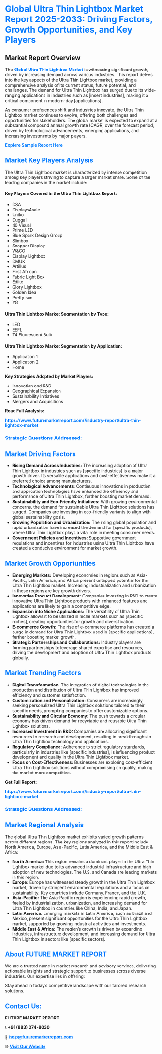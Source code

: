 <h1 style="color: #007BFF;">Global Ultra Thin Lightbox Market Report 2025-2033: Driving Factors, Growth Opportunities, and Key Players</h1>

<section id="overview">
<h2>Market Report Overview</h2>
<p>The <a href="https://www.futuremarketreport.com//industry-report/ultra-thin-lightbox-market" style="color: #007BFF; text-decoration: none;"><strong>Global Ultra Thin Lightbox Market</strong></a> is witnessing significant growth, driven by increasing demand across various industries. This report delves into the key aspects of the Ultra Thin Lightbox market, providing a comprehensive analysis of its current status, future potential, and challenges. The demand for Ultra Thin Lightbox has surged due to its wide-ranging applications in industries such as [insert industries], making it a critical component in modern-day [applications].</p>
<p>As consumer preferences shift and industries innovate, the Ultra Thin Lightbox market continues to evolve, offering both challenges and opportunities for stakeholders. The global market is expected to expand at a substantial compound annual growth rate (CAGR) over the forecast period, driven by technological advancements, emerging applications, and increasing investments by major players.</p>
</section>

<section id="overview">
<p><a href="https://www.futuremarketreport.com//request-sample/reportId=83425" style="color: #007BFF; text-decoration: none;"><strong>Explore Sample Report Here</strong></a></p>
</section>

<section id="key-players">
<h2 style="color: #007BFF;">Market Key Players Analysis</h2>
<p>The Ultra Thin Lightbox market is characterized by intense competition among key players striving to capture a larger market share. Some of the leading companies in the market include:</p>
<h4>Key Players Covered in the Ultra Thin Lightbox Report:</h4>
<ul><li>DSA</li><li>Displays4sale</li><li>Uniko</li><li>Duggal</li><li>40 Visual</li><li>Prime LED</li><li>Blue Spark Design Group</li><li>Slimbox</li><li>Snapper Display</li><li>W&amp;CO</li><li>Display Lightbox</li><li>DMUK</li><li>Artillus</li><li>First African</li><li>Fabric Light Box</li><li>Edlite</li><li>Glory Lightbox</li><li>Golden Idea</li><li>Pretty sun</li><li>YG</li></ul>
<h4>Ultra Thin Lightbox Market Segmentation by Type:</h4>
<ul><li>LED</li><li>EEFL</li><li>T4 Fluorescent Bulb</li></ul>

<h4>Ultra Thin Lightbox Market Segmentation by Application:</h4>
<ul><li>Application 1</li><li>Application 2</li><li>Home</li></ul>
<p><strong>Key Strategies Adopted by Market Players:</strong></p>
<ul>
<li>Innovation and R&D</li>
<li>Geographical Expansion</li>
<li>Sustainability Initiatives</li>
<li>Mergers and Acquisitions</li>
</ul>
</section>

<section>
<p><strong>Read Full Analysis: </strong></p><a href="https://www.futuremarketreport.com//industry-report/ultra-thin-lightbox-market" style="color: #007BFF; text-decoration: none;"><strong>https://www.futuremarketreport.com//industry-report/ultra-thin-lightbox-market</strong></a>
<h3 style="color: #007BFF;">Strategic Questions Addressed:</h3>
</section>

<section id="driving-factors">
<h2 style="color: #007BFF;">Market Driving Factors</h2>
<ul>
<li><strong>Rising Demand Across Industries:</strong> The increasing adoption of Ultra Thin Lightbox in industries such as [specific industries] is a major growth driver. Its versatile applications and cost-effectiveness make it a preferred choice among manufacturers.</li>
<li><strong>Technological Advancements:</strong> Continuous innovations in production and application technologies have enhanced the efficiency and performance of Ultra Thin Lightbox, further boosting market demand.</li>
<li><strong>Sustainability and Eco-Friendly Initiatives:</strong> With growing environmental concerns, the demand for sustainable Ultra Thin Lightbox solutions has surged. Companies are investing in eco-friendly variants to align with global sustainability goals.</li>
<li><strong>Growing Population and Urbanization:</strong> The rising global population and rapid urbanization have increased the demand for [specific products], where Ultra Thin Lightbox plays a vital role in meeting consumer needs.</li>
<li><strong>Government Policies and Incentives:</strong> Supportive government regulations and incentives for industries using Ultra Thin Lightbox have created a conducive environment for market growth.</li>
</ul>
</section>

<section id="growth-opportunities">
<h2 style="color: #007BFF;">Market Growth Opportunities</h2>
<ul>
<li><strong>Emerging Markets:</strong> Developing economies in regions such as Asia-Pacific, Latin America, and Africa present untapped potential for the Ultra Thin Lightbox market. Increasing industrialization and urbanization in these regions are key growth drivers.</li>
<li><strong>Innovative Product Development:</strong> Companies investing in R&D to create innovative Ultra Thin Lightbox products with enhanced features and applications are likely to gain a competitive edge.</li>
<li><strong>Expansion into Niche Applications:</strong> The versatility of Ultra Thin Lightbox allows it to be utilized in niche markets such as [specific niches], creating opportunities for growth and diversification.</li>
<li><strong>E-commerce Growth:</strong> The rise of e-commerce platforms has created a surge in demand for Ultra Thin Lightbox used in [specific applications], further boosting market growth.</li>
<li><strong>Strategic Partnerships and Collaborations:</strong> Industry players are forming partnerships to leverage shared expertise and resources, driving the development and adoption of Ultra Thin Lightbox products globally.</li>
</ul>
</section>

<section id="trending-factors">
<h2 style="color: #007BFF;">Market Trending Factors</h2>
<ul>
<li><strong>Digital Transformation:</strong> The integration of digital technologies in the production and distribution of Ultra Thin Lightbox has improved efficiency and customer satisfaction.</li>
<li><strong>Customization and Personalization:</strong> Consumers are increasingly seeking personalized Ultra Thin Lightbox solutions tailored to their specific needs, prompting companies to offer customizable options.</li>
<li><strong>Sustainability and Circular Economy:</strong> The push towards a circular economy has driven demand for recyclable and reusable Ultra Thin Lightbox solutions.</li>
<li><strong>Increased Investment in R&D:</strong> Companies are allocating significant resources to research and development, resulting in breakthroughs in Ultra Thin Lightbox technology and applications.</li>
<li><strong>Regulatory Compliance:</strong> Adherence to strict regulatory standards, particularly in industries like [specific industries], is influencing product development and quality in the Ultra Thin Lightbox market.</li>
<li><strong>Focus on Cost-Effectiveness:</strong> Businesses are exploring cost-efficient Ultra Thin Lightbox solutions without compromising on quality, making the market more competitive.</li>
</ul>
</section>

<section>
<p><strong>Get Full Report: </strong></p><a href="https://www.futuremarketreport.com//industry-report/ultra-thin-lightbox-market" style="color: #007BFF; text-decoration: none;"><strong>https://www.futuremarketreport.com//industry-report/ultra-thin-lightbox-market</strong></a>
<h3 style="color: #007BFF;">Strategic Questions Addressed:</h3>
</section>


<section id="regional-analysis">
<h2 style="color: #007BFF;">Market Regional Analysis</h2>
<p>The global Ultra Thin Lightbox market exhibits varied growth patterns across different regions. The key regions analyzed in this report include North America, Europe, Asia-Pacific, Latin America, and the Middle East & Africa:</p>
<ul>
<li><strong>North America:</strong> This region remains a dominant player in the Ultra Thin Lightbox market due to its advanced industrial infrastructure and high adoption of new technologies. The U.S. and Canada are leading markets in this region.</li>
<li><strong>Europe:</strong> Europe has witnessed steady growth in the Ultra Thin Lightbox market, driven by stringent environmental regulations and a focus on sustainability. Key countries include Germany, France, and the U.K.</li>
<li><strong>Asia-Pacific:</strong> The Asia-Pacific region is experiencing rapid growth, fueled by industrialization, urbanization, and increasing demand for Ultra Thin Lightbox in countries like China, India, and Japan.</li>
<li><strong>Latin America:</strong> Emerging markets in Latin America, such as Brazil and Mexico, present significant opportunities for the Ultra Thin Lightbox market, supported by growing industrial activities and investments.</li>
<li><strong>Middle East & Africa:</strong> The region’s growth is driven by expanding industries, infrastructure development, and increasing demand for Ultra Thin Lightbox in sectors like [specific sectors].</li>
</ul>
</section>

<footer>
<h2 style="color: #007BFF;">About FUTURE MARKET REPORT</h2>
<p>We are a trusted name in market research and advisory services, delivering actionable insights and strategic support to businesses across diverse industries. Our expertise lies in offering:</p>

<p>Stay ahead in today’s competitive landscape with our tailored research solutions.</p>

<h2 style="color: #007BFF;">Contact Us:</h2>
<p><strong>FUTURE MARKET REPORT</strong></p>
<p>📞 <strong>+91 (883) 074-8030</strong></p>
<p>📧 <strong><a href="mailto:help@futuremarketreport.com" style="color: #007BFF;">help@futuremarketreport.com</a></strong></p>
<p>🌐 <strong><a href="https://www.futuremarketreport.com/" style="color: #007BFF;">Visit Our Website</a></strong></p>
</footer>